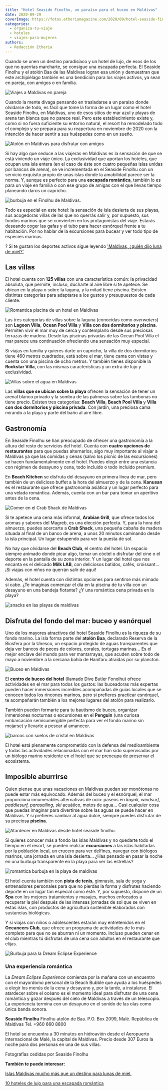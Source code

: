 ```yaml
---
title: "Hotel Seaside Finolhu, un paraíso para el buceo en Maldivas"
date: 2020-09-29
coverImage: https://fotos.etheriamagazine.com/2020/09/hotel-seaside-finolhu-ocean-pool-villa.jpg
categories: 
  - organiza-tu-viaje
  - hoteles
  - viajes-para-mujeres
authors: 
  - Redacción Etheria
---
```


Cuando se unen un destino paradisíaco y un hotel de lujo, de esos de los que no querrías 
marcharte, se consigue una escapada perfecta. El Seaside Finolhu y el atolón Baa de las 
Maldivas logran esa unión y demuestran que este archipiélago también es una bendición 
para los viajes activos, ya sean en pareja, con amigos o en familia. 

![Viajes a Maldivas en pareja](https://fotos.etheriamagazine.com/2020/09/hotel-seaside-finolhu-playa.jpg "Playa del hotel Seaside Finolhu.")

Cuando la mente divaga pensando en trasladarse a un paraíso donde olvidarse de todo, es 
fácil que tome la forma de un lugar como el hotel Seaside Finolhu, en Maldivas, uno de 
esos sitios de mar azul y playas de arena tan blanca que no parece real. Pero este 
establecimiento existe y, como si no fuera suficiente su entorno natural, el resort ha 
remodelado todo el complejo y se prepara para su reapertura en noviembre de 2020 con la 
intención de hacer sentir a sus huéspedes como en un sueño. 

![Atolón en Maldivas para disfrutar con amigos](https://fotos.etheriamagazine.com/2020/09/hotel-seaside-finolhu-atolon.jpg "Vista aérea del hotel y sus islas.")

Si hay algo que seduce a las viajeras en Maldivas es la sensación de que se está 
viviendo un viaje único. La exclusividad que aportan los hoteles, que ocupan una isla 
entera (en el caso de éste son cuatro pequeñas islas unidas por bancos de arena), se ve 
incrementada en el Seaside Finolhu con un servicio exquisito propio de unas islas donde 
la amabilidad parece ser la norma. Y, aunque es perfecto para una **escapada 
romántica**, también lo es para un viaje en familia o con ese grupo de amigas con el que 
llevas tiempo planeando daros un capricho. 

![burbuja en el Finolhu de Maldivas.](https://fotos.etheriamagazine.com/2020/09/burbujas-finolhu-maldivas-dia.jpg "Dormir en una burbuja, la nueva experiencia que ofrece el hotel a sus huéspedes.")

Todo es especial en este hotel: la sensación de isla desierta de sus playas, sus 
acogedoras villas de las que no querrás salir y, por supuesto, sus fondos marinos que se 
convierten en los protagonistas del viaje. Estarás deseando coger las gafas y el tubo 
para hacer esnórquel frente a tu habitación. Por no hablar de la excursiones para bucear 
y ver todo tipo de especies marinas. 

? Si te gustan los deportes activos sigue leyendo ['Maldivas, ¿quién dijo luna de 
miel?'](https://etheriamagazine.com/2018/10/16/islas-maldivas-lunas-de-miel-y-deportes-activos-para-mujeres/) 

## Las villas

El hotel cuenta con **125 villas** con una característica común: la privacidad absoluta, 
que permite, incluso, ducharte al aire libre si te apetece. Se ubican en la playa o 
sobre la laguna, y la mitad tiene piscina. Existen distintas categorías para adaptarse a 
los gustos y presupuestos de cada cliente. 

![Romantica piscina de un hotel en Maldivas](https://fotos.etheriamagazine.com/2020/09/hotel-seaside-finolhu-ocean-pool-villa.jpg "Terraza de la villa Ocean Pool Villa.")

Las tres categorías de villas sobre la laguna (conocidas como _overwaters_) son **Lagoon 
Villa**, **Ocean Pool Villa** y **Villa con dos dormitorios y piscina**. Permiten vivir 
el mar muy de cerca y contemplarlo desde sus preciosas terrazas de madera. Desde las 
piscinas privadas de las Ocean Pool Villa el mar parece una continuación ofreciendo una 
sensación muy especial. 

Si viajas en familia y quieres darte un capricho, la villa de dos dormitorios tiene 460 
metros cuadrados, está sobre el mar, tiene cama con vistas y cuenta con una piscina de 
ocho metros. Y también tienes disponible la **Rockstar Villa**, con las mismas 
características y un extra de lujo y exclusividad. 

![Villas sobre el agua en Maldivas](https://fotos.etheriamagazine.com/2020/09/hotel-seaside-finolhu-rockstar-suite.jpg "Piscina de la Rockstar Villa.")

Las **villas que se ubican sobre la playa** ofrecen la sensación de tener un arenal 
blanco privado y la sombra de las palmeras sobre las tumbonas no tiene precio. Existen 
tres categorías: **Beach Villa**, **Beach Pool Villa** y **Villa con dos dormitorios y 
piscina privada**. Con jardín, una preciosa cama mirando a la playa y parte del baño al 
aire libre. 

## Gastronomía

En Seaside Finolhu se han preocupado de ofrecer una gastronomía a la altura del resto de 
servicios del hotel. Cuenta con **cuatro opciones de restaurantes** para que puedas 
alternarlos, algo muy importante al viajar a Maldivas ya que las comidas y cenas (salvo 
los pícnic de las excursiones) se hacen fundamentalmente en el hotel. Puedes elegir 
entre una estancia con régimen de desayuno y cena, todo incluido o todo incluido 
premium. 

En **Beach Kitchen** se disfruta del desayuno en primera línea de mar, pero también de 
un delicioso buffet a la hora del almuerzo y de la cena. **Kanusan** es el restaurante 
que ofrece gastronomía asiática y un lugar perfecto para una velada romántica. Además, 
cuenta con un bar para tomar un aperitivo antes de la cena. 

![Comer en el Crab Shack de Maldivas](https://fotos.etheriamagazine.com/2020/09/hotel-seaside-finolhu-crab.jpg "Almuerzo en el Crab Shack.")

Si te apetece una cena más informal, **Arabian Grill**, que ofrece todos los aromas y 
sabores del Magreb, es una elección perfecta. Y, para la hora del almuerzo, puedes 
acercarte a **Crab Shack**, una pequeña cabaña de madera situada al final de un banco de 
arena, a unos 20 minutos caminando desde la isla principal. Un lugar estupendo para ver 
la puesta de sol. 

No hay que olvidarse del **Beach Club**, el centro del hotel. Un espacio siempre animado 
donde picar algo, tomar un cóctel o disfrutar del cine o el deporte en la pantalla de su 
zona interior. Y un lugar del hotel que nos encanta es el delicado **Milk LAB**, con 
deliciosos batidos, cafés, croissant… ¡Si viajas con niños no querrán salir de aquí! 

Además, el hotel cuenta con distintas opciones para sentirse más mimado si cabe. ¿Te 
imaginas comenzar el día en la piscina de tu villa con un desayuno en una bandeja 
flotante? ¿Y una romántica cena privada en la playa? 

![snacks en las playas de maldivas](https://fotos.etheriamagazine.com/2020/09/hotel-seaside-finolhou-snacks.jpg "Furgoneta con snacks en la playa del hotel.")

## Disfruta del fondo del mar: buceo y esnórquel

Uno de los mayores atractivos del hotel Seaside Finolhu es la riqueza de su fondo 
marino. La isla forma parte del **atolón Baa**, declarado Reserva de la Biosfera por la 
Unesco, un espacio protegido de aguas transparentes que deja ver bancos de peces de 
colores, corales, tortugas marinas… Es el mejor enclave del mundo para ver mantarrayas, 
que acuden sobre todo de mayo a noviembre a la cercana bahía de Hanifaru atraídas por su 
plancton. 

![Buceo en Maldivas](https://fotos.etheriamagazine.com/2020/09/Hotel-seaside-finolhu-peces.jpg "Peces en el atolón Baa.")

El **centro de buceo del hotel** (llamado Dive Butler Fonolhu) ofrece actividades en el 
mar para todos los gustos: las buceadoras más expertas pueden hacer inmersiones 
increíbles acompañadas de guías locales que se conocen todos los rincones marinos, pero 
si prefieres practicar esnórquel, te acompañarán también a los mejores lugares del 
atolón para realizarlo. 

También pueden formarte para tu bautismo de buceo, organizar inmersiones nocturnas o 
excursiones en el **Penguin** (una curiosa embarcación semisumergible perfecta para ver 
el fondo marino sin mojarse) y llevarte a pescar al amanecer. 

![barcos con suelos de cristal en Maldivas](https://fotos.etheriamagazine.com/2020/09/hotel-seaside-finolhu-penguin.jpg "Crucero en el Penguin, una embarcación con parte acristalada y sumergida.")

El hotel está plenamente comprometido con la defensa del medioambiente y todas las 
actividades relacionadas con el mar han sido supervisadas por un biólogo marino 
residente en el hotel que se preocupa de preservar el ecosistema. 

## Imposible aburrirse

Quien piense que unas vacaciones en Maldivas puedan ser monótonas no puede estar más 
equivocado. Además del buceo y el esnórquel, el mar proporciona innumerables 
alternativas de ocio: paseos en _kayak, windsurf, paddlesurf, parasailing, ski_ 
acuático, motos de agua… Casi cualquier cosa que puedas imaginar para divertirse sobre 
las aguas se puede hacer en Maldivas. Y si prefieres cambiar al agua dulce, siempre 
puedes disfrutar de su preciosa **piscina**. 

![Atardecer en Maldivas desde hotel seaside finolhu.](https://fotos.etheriamagazine.com/2020/09/hotel-seaside-finolhou-piscina.jpg "Piscina del hotel Seaside Finolhu.")

Si quieres conocer más a fondo las islas Maldivas y no quedarte todo el tiempo en el 
resort, se pueden realizar **excursiones** a las islas habitadas por la población local, 
un crucero para ver delfines, navegar con biólogos marinos, una jornada en una isla 
desierta… ¿Has pensado en pasar la noche en una burbuja transparente en la playa para 
ver las estrellas? 

![romantica burbuja en la playa de maldivas](https://fotos.etheriamagazine.com/2020/09/hotel-seaside-finolhou-burbuja.jpg "Burbuja-habitación para pasar la noche sobre la playa del hotel.")

El hotel cuenta también con **pista de tenis**, gimnasio, sala de yoga y entrenadores 
personales para que no pierdas la forma y disfrutes haciendo deporte en un lugar tan 
especial como éste. Y, por supuesto, dispone de un **Spa** con los mejores tratamientos 
y masajes, muchos enfocados a recuperar la piel después de las intensas jornadas de sol 
que se viven en estas islas, con productos de agricultura sostenible elaborados con 
sustancias biológicas. 

Y si viajas con niños o adolescentes estarán muy entretenidos en el **Oceaneers Club**, 
que ofrece un programa de actividades de lo más completo para que no se aburran ni un 
momento. Incluso pueden cenar en el club mientras tú disfrutas de una cena con adultos 
en el restaurante que elijas. 

![Burbuja para la Dream Eclipse Experience](https://fotos.etheriamagazine.com/2020/09/burbujas-finolhu-maldivas-900x600.jpg "Burbuja para la Dream Eclipse Experience.")

### Una experiencia romántica

La _Dream Eclipse Experience_ comienza por la mañana con un encuentro con el mayordomo 
personal de la Beach Bubble que ayuda a los huéspedes a elegir los menús de la cena y 
desayuno y, por la tarde, a instalarse. El atardecer sobre el océano es el momento ideal 
para disfrutar de una cena romántica y gozar después del cielo de Maldivas a través de 
un telescopio. La experiencia termina con un desayuno en el sonido de las olas como 
única banda sonora. 

**Seaside Finolhu** Finolhu atolón de Baa. P.O. Box 2099, Malé. República de Maldivas 
Tel. +960 660 8800 

El hotel se encuentra a 30 minutos en hidroavión desde el Aeropuerto Internacional de 
Malé, la capital de Maldivas. Precio desde 307 Euros la noche para dos personas en una 
de sus villas. 

Fotografías cedidas por Seaside Finolhu 

**También te puede interesar:** 

[Islas Maldivas mucho más que un destino para lunas de 
miel.](https://etheriamagazine.com/2021/03/23/guia-que-hacer-en-maldivas-buceo-surf/) 

[10 hoteles de lujo para una escapada 
romántica](https://etheriamagazine.com/2021/01/21/hoteles-de-lujo-escapada-romantica-2021/)
